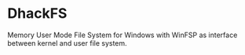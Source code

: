 # DhackFS
Memory User Mode File System for Windows with WinFSP as interface between kernel and user file system. 
